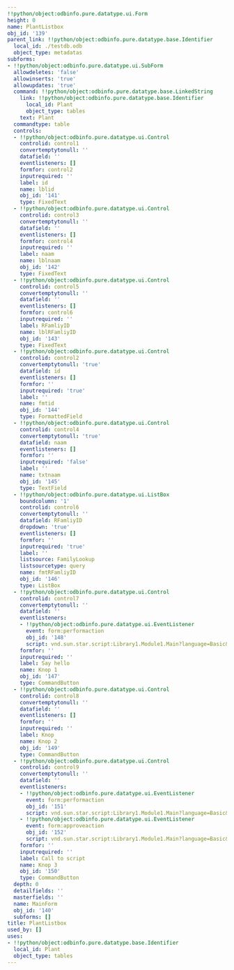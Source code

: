 ```yaml
---
!!python/object:odbinfo.pure.datatype.ui.Form
height: 0
name: PlantListbox
obj_id: '139'
parent_link: !!python/object:odbinfo.pure.datatype.base.Identifier
  local_id: ./testdb.odb
  object_type: metadatas
subforms:
- !!python/object:odbinfo.pure.datatype.ui.SubForm
  allowdeletes: 'false'
  allowinserts: 'true'
  allowupdates: 'true'
  command: !!python/object:odbinfo.pure.datatype.base.LinkedString
    link: !!python/object:odbinfo.pure.datatype.base.Identifier
      local_id: Plant
      object_type: tables
    text: Plant
  commandtype: table
  controls:
  - !!python/object:odbinfo.pure.datatype.ui.Control
    controlid: control1
    convertemptytonull: ''
    datafield: ''
    eventlisteners: []
    formfor: control2
    inputrequired: ''
    label: id
    name: lblid
    obj_id: '141'
    type: FixedText
  - !!python/object:odbinfo.pure.datatype.ui.Control
    controlid: control3
    convertemptytonull: ''
    datafield: ''
    eventlisteners: []
    formfor: control4
    inputrequired: ''
    label: naam
    name: lblnaam
    obj_id: '142'
    type: FixedText
  - !!python/object:odbinfo.pure.datatype.ui.Control
    controlid: control5
    convertemptytonull: ''
    datafield: ''
    eventlisteners: []
    formfor: control6
    inputrequired: ''
    label: RFamliyID
    name: lblRFamliyID
    obj_id: '143'
    type: FixedText
  - !!python/object:odbinfo.pure.datatype.ui.Control
    controlid: control2
    convertemptytonull: 'true'
    datafield: id
    eventlisteners: []
    formfor: ''
    inputrequired: 'true'
    label: ''
    name: fmtid
    obj_id: '144'
    type: FormattedField
  - !!python/object:odbinfo.pure.datatype.ui.Control
    controlid: control4
    convertemptytonull: 'true'
    datafield: naam
    eventlisteners: []
    formfor: ''
    inputrequired: 'false'
    label: ''
    name: txtnaam
    obj_id: '145'
    type: TextField
  - !!python/object:odbinfo.pure.datatype.ui.ListBox
    boundcolumn: '1'
    controlid: control6
    convertemptytonull: ''
    datafield: RFamliyID
    dropdown: 'true'
    eventlisteners: []
    formfor: ''
    inputrequired: 'true'
    label: ''
    listsource: FamilyLookup
    listsourcetype: query
    name: fmtRFamliyID
    obj_id: '146'
    type: ListBox
  - !!python/object:odbinfo.pure.datatype.ui.Control
    controlid: control7
    convertemptytonull: ''
    datafield: ''
    eventlisteners:
    - !!python/object:odbinfo.pure.datatype.ui.EventListener
      event: form:performaction
      obj_id: '148'
      script: vnd.sun.star.script:Library1.Module1.Main?language=Basic&location=document
    formfor: ''
    inputrequired: ''
    label: Say hello
    name: Knop 1
    obj_id: '147'
    type: CommandButton
  - !!python/object:odbinfo.pure.datatype.ui.Control
    controlid: control8
    convertemptytonull: ''
    datafield: ''
    eventlisteners: []
    formfor: ''
    inputrequired: ''
    label: Knop
    name: Knop 2
    obj_id: '149'
    type: CommandButton
  - !!python/object:odbinfo.pure.datatype.ui.Control
    controlid: control9
    convertemptytonull: ''
    datafield: ''
    eventlisteners:
    - !!python/object:odbinfo.pure.datatype.ui.EventListener
      event: form:performaction
      obj_id: '151'
      script: vnd.sun.star.script:Library1.Module1.Main?language=Basic&location=document
    - !!python/object:odbinfo.pure.datatype.ui.EventListener
      event: form:approveaction
      obj_id: '152'
      script: vnd.sun.star.script:Library1.Module1.Main?language=Basic&location=document
    formfor: ''
    inputrequired: ''
    label: Call to script
    name: Knop 3
    obj_id: '150'
    type: CommandButton
  depth: 0
  detailfields: ''
  masterfields: ''
  name: MainForm
  obj_id: '140'
  subforms: []
title: PlantListbox
used_by: []
uses:
- !!python/object:odbinfo.pure.datatype.base.Identifier
  local_id: Plant
  object_type: tables
---
```

